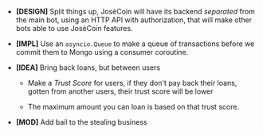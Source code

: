  - **[DESIGN]** Split things up, JoséCoin will have its backend *separated* from the main bot,
   using an HTTP API with authorization, that will make other bots able to use
   JoséCoin features.

 - **[IMPL]** Use an `asyncio.Queue` to make a queue of transactions
   before we commit them to Mongo using a consumer coroutine.

 - **[IDEA]** Bring back loans, but between users
   - Make a *Trust Score* for users, if they don't pay back their
   loans, gotten from another users, their trust score will be lower

   - The maximum amount you can loan is based on that trust score.

 - **[MOD]** Add bail to the stealing business
